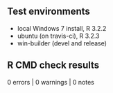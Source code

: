 ## Test environments
* local Windows 7 install, R 3.2.2
* ubuntu (on travis-ci), R 3.2.3
* win-builder (devel and release)

## R CMD check results

0 errors | 0 warnings | 0 notes
